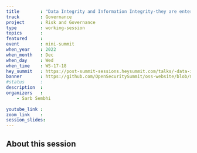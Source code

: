 ```yaml
---
title        : "Data Integrity and Information Integrity-they are enterprise not just CISO issues"
track        : Governance
project      : Risk and Governance
type         : working-session
topics       : 
featured     :
event        : mini-summit
when_year    : 2022
when_month   : Dec
when_day     : Wed
when_time    : WS-17-18
hey_summit   : https://post-summit-sessions.heysummit.com/talks/-data-integrity-and-information-integrity/
banner       : https://github.com/OpenSecuritySummit/oss-website/blob/main/content/sessions/2022/banners/Data%20integrity%20(3).png?raw=true
#status      : 
description  :
organizers   :
    - Sarb Sembhi
      
youtube_link : 
zoom_link    : 
session_slides:
---
```




## About this session
